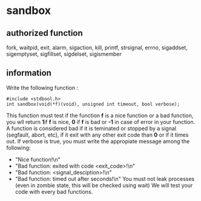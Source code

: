# sandbox
## authorized function
fork, waitpid, exit, alarm, sigaction, kill, printf, strsignal, errno, sigaddset, sigemptyset, sigfillset, sigdelset, sigismember
## information
Write the following function :
```
#include <stdbool.h>
int sandbox(void(*f)(void), unsigned int timeout, bool verbose);
```
This function must test if the function **f** is a nice function or a bad function, you wll return **1**if **f** is nice, **0** if **f** is bad or  **-1** in case of error in your function.
A function is considered bad if it is teminated or stopped by a signal (segfault, abort, etc), if it exit with any other exit code than **0** or if it times out.
If verbose is true, you must write the appropiate message among the following:
- "Nice function!\n"
- "Bad function: exited with code <exit_code>!\n"
- "Bad function: <signal_desciption>!\n"
- "Bad function: timed out after <timeout> seconds!\n"
You must not leak processes (even in zombie state, this will be checked using wait)
We will test your code with every bad functions.
